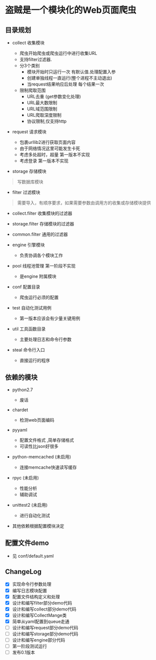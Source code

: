 盗贼是一个模块化的Web页面爬虫
=============================

目录规划
--------
* collect 收集模块
  * 爬虫开始爬虫或爬虫运行中进行收集URL
  * 支持filter过滤器.
  * 分3个类别
    * 模块开始时只运行一次 有默认值.处理配置入参
    * 创建单独线程一直运行(整个进程不主动退出)
    * 当request结果响应后处理 每个结果一次
  * 限制爬取范围
    * URL去重 (get参数变化处理)
    * URL最大数限制
    * URL域范围限制
    * URL爬取深度限制
    * 协议限制,仅支持http

* request 请求模块
  * 包裹urllib2进行获取页面内容
  * 由于网络情况这里可能发生卡死
  * 考虑多处超时，超量 第一版本不实现
  * 考虑登录 第一版本不实现

* storage 存储模块 
> 写数据库模块 

* filter 过滤模块
> 需要导入，有顺序要求，如果需要参数由调用方的收集或存储模块提供
  * collect.filter 收集模块的过滤器
  * storage.filter 存储模块的过滤器
  * common.filter 通用的过滤器


* engine 引擎模块
  * 负责协调各个模块工作

* pool 线程池管理 第一阶段不实现
  * 是engine 附属模块

* conf 配置目录
  * 爬虫运行必须的配置

* test 自动化测试用例
  * 第一版本应该会有少量关键用例

* util 工具函数目录
  *  主要处理日志和命令行参数

* steal 命令行入口
  * 直接运行的程序


依赖的模块
----------
* python2.7 
  * 废话

* chardet
  * 检测web页面编码

* pyyaml
  * 配置文件格式 ,简单存储格式
  * 可读性比json好很多

* python-memcached (未启用)
  * 连接memcache快速读写缓存

* rpyc (未启用)
  * 性能分析
  * 辅助调试

* unittest2 (未启用)
  * 进行自动化测试


* 其他依赖根据配置模块决定


配置文件demo
------------
* 见 conf/default.yaml




ChangeLog
---------
* [X] 实现命令行参数处理
* [X] 编写日志模块配置
* [X] 配置文件结构定义和处理
* [X] 设计和编写filter部分demo代码
* [X] 设计和编写collect部分demo代码
* [X] 设计和编写CollectMange类
* [X] 简单从yaml配置到queue走通
* [ ] 设计和编写request部分demo代码
* [ ] 设计和编写storage部分demo代码
* [ ] 设计和编写engine部分代码
* [ ] 第一阶段测试运行
* [ ] 发布0.1版本
